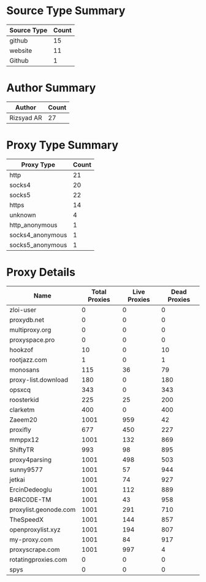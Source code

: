 # Source Type Summary

| Source Type | Count |
|-------------|-------|
| github | 15 |
| website | 11 |
| Github | 1 |


# Author Summary

| Author | Count |
|--------|-------|
| Rizsyad AR | 27 |


# Proxy Type Summary

| Proxy Type | Count |
|------------|-------|
| http | 21 |
| socks4 | 20 |
| socks5 | 22 |
| https | 14 |
| unknown | 4 |
| http_anonymous | 1 |
| socks4_anonymous | 1 |
| socks5_anonymous | 1 |


# Proxy Details

| Name | Total Proxies | Live Proxies | Dead Proxies |
|------|---------------|--------------|---------------|
| zloi-user | 0 | 0 | 0 |
| proxydb.net | 0 | 0 | 0 |
| multiproxy.org | 0 | 0 | 0 |
| proxyspace.pro | 0 | 0 | 0 |
| hookzof | 10 | 0 | 10 |
| rootjazz.com | 1 | 0 | 1 |
| monosans | 115 | 36 | 79 |
| proxy-list.download | 180 | 0 | 180 |
| opsxcq | 343 | 0 | 343 |
| roosterkid | 225 | 25 | 200 |
| clarketm | 400 | 0 | 400 |
| Zaeem20 | 1001 | 959 | 42 |
| proxifly | 677 | 450 | 227 |
| mmppx12 | 1001 | 132 | 869 |
| ShiftyTR | 993 | 98 | 895 |
| proxy4parsing | 1001 | 498 | 503 |
| sunny9577 | 1001 | 57 | 944 |
| jetkai | 1001 | 74 | 927 |
| ErcinDedeoglu | 1001 | 112 | 889 |
| B4RC0DE-TM | 1001 | 43 | 958 |
| proxylist.geonode.com | 1001 | 291 | 710 |
| TheSpeedX | 1001 | 144 | 857 |
| openproxylist.xyz | 1001 | 194 | 807 |
| my-proxy.com | 1001 | 84 | 917 |
| proxyscrape.com | 1001 | 997 | 4 |
| rotatingproxies.com | 0 | 0 | 0 |
| spys | 0 | 0 | 0 |
